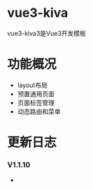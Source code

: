 # vue3-kiva

vue3-kiva3是Vue3开发模板

# 功能概况

- layout布局
- 预置通用页面
- 页面标签管理
- 动态路由和菜单

# 更新日志

### V1.1.10

- 
